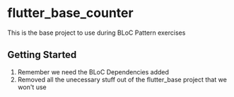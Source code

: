 # flutter_base_counter

This is the base project to use during BLoC Pattern exercises 

## Getting Started

1. Remember we need the BLoC Dependencies added
2. Removed all the unecessary stuff out of the flutter_base project that we won't use

